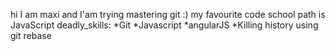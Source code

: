 hi I am maxi and I'am trying mastering git :)
my favourite code school path is JavaScript
deadly_skills:
*Git
*Javascript
*angularJS
*Killing history using git rebase
